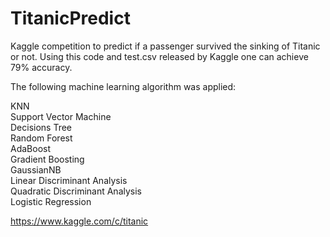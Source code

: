 # TitanicPredict

Kaggle competition to predict if a passenger survived the sinking of Titanic or not. Using this code and test.csv released by Kaggle one can achieve 79% accuracy.

The following machine learning algorithm was applied:

KNN <br/>
Support Vector Machine <br/>
Decisions Tree <br/>
Random Forest <br/>
AdaBoost <br/>
Gradient Boosting <br/>
GaussianNB <br/>
Linear Discriminant Analysis <br/>
Quadratic Discriminant Analysis <br/>
Logistic Regression

https://www.kaggle.com/c/titanic
